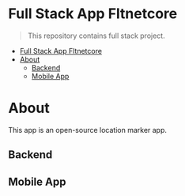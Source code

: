 # Full Stack App Fltnetcore

> This repository contains full stack project.

- [Full Stack App Fltnetcore](#full-stack-app-fltnetcore)
- [About](#about)
  - [Backend](#backend)
  - [Mobile App](#mobile-app)

# About

This app is an open-source location marker app.

## Backend


## Mobile App
